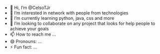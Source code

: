 - 👋 Hi, I’m @CelsoTJr
- 👀 I’m interested in network with people from technologies
- 🌱 I’m currently learning python, java, css and more
- 💞️ I’m looking to collaborate on any project that looks for help people to achieve your goals
- 📫 How to reach me ...
- 😄 Pronouns: ...
- ⚡ Fun fact: ...

<!---
CelsoTJr/CelsoTJr is a ✨ special ✨ repository because its `README.md` (this file) appears on your GitHub profile.
You can click the Preview link to take a look at your changes.
--->
